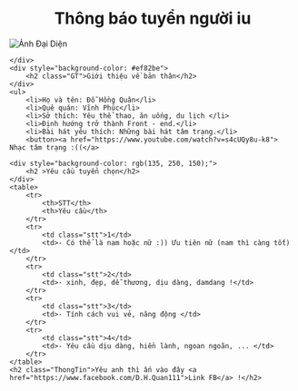 <html lang="en">
<head>
    <meta charset="UTF-8">
    <meta http-equiv="X-UA-Compatible" content="IE=edge">
    <meta name="viewport" content="width=device-width, initial-scale=1.0">
    <title>Đỗ Hồng Quân <3</title>
    <link rel="stylesheet" href="main.css">
</head>
<body>
    <h1 style="text-align:center ; color: rgb(0, 64, 255)(0, 64, 255)">Thông báo tuyển người iu </h1>
    <div>
        <img src="https://scontent.fhan14-3.fna.fbcdn.net/v/t39.30808-6/273217589_1008216196440879_6173406737146795567_n.jpg?_nc_cat=102&ccb=1-7&_nc_sid=8bfeb9&_nc_ohc=3evtEr8lf4EAX8RL2Tz&_nc_ht=scontent.fhan14-3.fna&oh=00_AfCDBtqLoP7J7HVjQnKbWSaK6-sX8KsWHva-lc0iizSZGQ&oe=6361CEDE" alt="Ảnh Đại Diện ">

    </div>
    <div style="background-color: #ef82be">
        <h2 class="GT">Giới thiệu về bản thân</h2>
    </div>
    <ul>
        <li>Họ và tên: Đỗ Hồng Quân</li>
        <li>Quê quán: Vĩnh Phúc</li>
        <li>Sở thích: Yêu thể thao, ăn uống, du lịch </li>
        <li>Định hướng trở thành Front - end.</li>
        <li>Bài hát yêu thích: Những bài hát tâm trạng.</li>
        <button><a href="https://www.youtube.com/watch?v=s4cUQy8u-k8"> Nhạc tâm trạng :((</a>
  
    <div style="background-color: rgb(135, 250, 150);">
        <h2 >Yêu cầu tuyển chọn</h2>
    </div>
    <table>
        <tr>
            <th>STT</th>
            <th>Yêu cầu</th>
        </tr>
        <tr>
            <td class="stt">1</td>
            <td>- Có thể là nam hoặc nữ :)) Ưu tiên nữ (nam thì càng tốt)</td>
        </tr>
        <tr>
            <td class="stt">2</td>
            <td>- xinh, đẹp, dễ thương, dịu dàng, damdang !</td>
        </tr>
        <tr>
            <td class="stt">3</td>
            <td>- Tính cách vui vẻ, năng động </td>
        </tr>
        <tr>
            <td class="stt">4</td>
            <td>- Yêu cầu dịu dàng, hiền lành, ngoan ngoãn, ... </td>
        </tr>
    </table>
    <h2 class="ThongTin">Yêu anh thì ấn vào đây <a href="https://www.facebook.com/D.H.Quan111">Link FB</a> !</h2>

